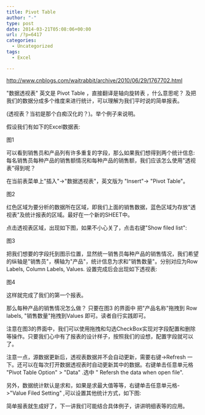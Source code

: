 ```yaml
---
title: Pivot Table
author: "-"
type: post
date: 2014-03-21T05:08:06+00:00
url: /?p=6417
categories:
  - Uncategorized
tags:
  - Excel

---
```


http://www.cnblogs.com/waitrabbit/archive/2010/06/29/1767702.html

"数据透视表" 英文是 Pivot Table ，直接翻译是轴向旋转表 ，什么意思呢？ 及把我们的数据分成多个维度来进行统计，可以理解为我们平时说的简单报表。

(透视表？当初是那个白痴汉化的？)。举个例子来说明。

假设我们有如下的Excel数据表: 

图1

可以看到销售员和产品列有许多重复的字段，那么如果我们想得到两个统计信息: 每名销售员每种产品的销售额情况和每种产品的销售额，我们应该怎么使用"透视表"得到呢？

在当前表菜单上"插入"->"数据透视表"，英文版为 "Insert"-> "Pivot Table"。

图2


红色区域为要分析的数据所在区域，即我们上面的销售数据，蓝色区域为存放"透视表"及统计报表的区域。最好在一个新的SHEET中。


点击透视表区域，出现如下图，如果不小心关了，点击右键"Show filed list": 


图3


把我们想要的字段托到图示位置，显然统一销售员每种产品的销售情况，我们希望的纵轴是"销售员"，横轴为"产品"，统计信息为求和"销售数量"。分别对应为Row Labels, Column Labels, Values. 设置完成后会出现如下透视表: 


图4


这样就完成了我们的第一个报表。


那么每种产品的销售情况怎么做？ 只要在图3 的界面中 把"产品名称"拖拽到 Row labels, "销售数量"拖拽到Values 即可。读者自行实践即可。


注意在图3的界面中，我们可以使用拖拽和勾选CheckBox实现对字段配置和删除等操作。只要我们心中有了报表的设计样子，按照我们的设想，配置字段就可以了。


注意一点，源数据更新后，透视表数据并不会自动更新，需要右键->Refresh 一下。还可以在每次打开数据透视表时自动更新其中的数据。右键单击任意单元格 "Pivot Table Option" > "Data" .选中 " Refersh the data when open file".


另外，数据统计默认是求和，如果是求最大值等等，右键单击任意单元格->"Value Filed Setting" ,可以设置其他统计方式，如下图: 

简单报表就生成好了，下一讲我们可能结合具体例子，讲讲明细表等的应用。